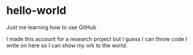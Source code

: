 # hello-world
Just me learning how to use GitHub

I made this account for a research project but I guess I can throw code I write on here so I can show my ork to the world. 

